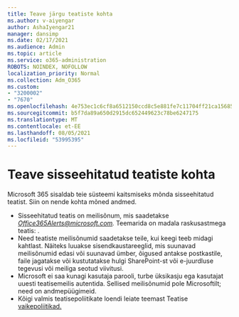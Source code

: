 ```yaml
---
title: Teave järgu teatiste kohta
ms.author: v-aiyengar
author: AshaIyengar21
manager: dansimp
ms.date: 02/17/2021
ms.audience: Admin
ms.topic: article
ms.service: o365-administration
ROBOTS: NOINDEX, NOFOLLOW
localization_priority: Normal
ms.collection: Adm_O365
ms.custom:
- "3200002"
- "7670"
ms.openlocfilehash: 4e753ec1c6cf8a6512150ccd8c5e881fe7c11704ff21ca15685a505a8f106da2
ms.sourcegitcommit: b5f7da89a650d2915dc652449623c78be6247175
ms.translationtype: MT
ms.contentlocale: et-EE
ms.lasthandoff: 08/05/2021
ms.locfileid: "53995395"
---
```

# <a name="about-built-in-alerts"></a>Teave sisseehitatud teatiste kohta

Microsoft 365 sisaldab teie süsteemi kaitsmiseks mõnda sisseehitatud teatist. Siin on nende kohta mõned andmed.

- Sisseehitatud teatis on meilisõnum, mis saadetakse *Office365Alerts@microsoft.com.* Teemarida on madala raskusastmega teatis: <name of alert policy> .
- Need teatiste meilisõnumid saadetakse teile, kui keegi teeb midagi kahtlast. Näiteks luuakse sisendkaustareeglid, mis suunavad meilisõnumid edasi või suunavad ümber, õigused antakse postkastile, faile jagatakse või kustutatakse hulgi SharePoint-st või e-juurdluse tegevusi või meiliga seotud viivitusi.
- Microsoft ei saa kunagi kasutaja parooli, turbe üksikasju ega kasutajat uuesti teatisemeilis autentida. Sellised meilisõnumid pole Microsoftilt; need on andmepüügimeid.
- Kõigi valmis teatisepoliitikate loendi leiate teemast Teatise [vaikepoliitikad.](https://go.microsoft.com/fwlink/?linkid=2103170)